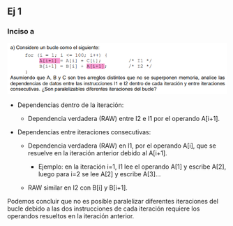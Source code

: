 
## Ej 1
### Inciso a
![](img1.png)

- Dependencias dentro de la iteración:
    - Dependencia verdadera (RAW) entre I2 e I1 por el operando A[i+1].

- Dependencias entre iteraciones consecutivas:
    - Dependencia verdadera (RAW) en I1, por el operando A[i], que se resuelve en la iteración anterior debido al A[i+1].
        - Ejemplo: en la iteración i=1, I1 lee el operando A[1] y escribe A[2], luego para i=2 se lee A[2] y escribe A[3]...

    - RAW similar en I2 con B[i] y B[i+1].

Podemos concluir que no es posible paralelizar diferentes iteraciones del bucle debido a las dos instrucciones de cada iteración requiere los operandos resueltos en la iteración anterior.

